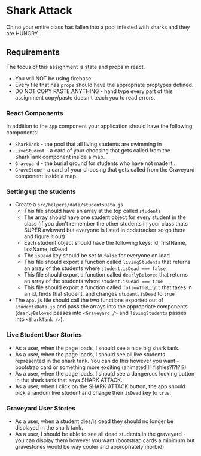# Shark Attack
Oh no your entire class has fallen into a pool infested with sharks and they are HUNGRY.

## Requirements
The focus of this assignment is state and props in react.
* You will NOT be using firebase.
* Every file that has `props` should have the appropriate proptypes defined.
* DO NOT COPY PASTE ANYTHING - hand type every part of this assignment copy/paste doesn't teach you to read errors.

### React Components
In addition to the `App` component your application should have the following components:
* `SharkTank` - the pool that all living students are swimming in
* `LiveStudent` - a card of your choosing that gets called from the SharkTank component inside a map.
* `Graveyard` - the burial ground for students who have not made it...
* `GraveStone` - a card of your choosing that gets called from the Graveyard component inside a map.


### Setting up the students
* Create a `src/helpers/data/studentsData.js`
  *  This file should have an array at the top called `students`
  * The array should have one student object for every student in the class (if you don't remember the other students in your class thats SUPER awkward but everyone is listed in codetracker so go there and figure it out)
  * Each student object should have the following keys: id, firstName, lastName, isDead
  * The `isDead` key should be set to `false` for everyone on load
  * This file should export a function called `livingStudents` that returns an array of the students where `student.isDead === false`
  * This file should export a function called `dearlyBeloved` that returns an array of the students where `student.isDead === true`
  * This file should export a function called `followTheLight` that takes in an id, finds that student, and changes `student.isDead` to `true`
* The `App.js` file should call the two functions exported out of `studentsData.js` and pass the arrays into the appropriate components (`dearlyBeloved` passes into `<Graveyard />` and `livingStudents` passes into `<SharkTank />`).

### Live Student User Stories
* As a user, when the page loads, I should see a nice big shark tank.
* As a user, when the page loads, I should see all live students represented in the shark tank.  You can do this however you want - bootstrap card or something more exciting (animated lil fishies?!?!?!?)
* As a user, when the page loads, I should see a dangerous looking button in the shark tank that says SHARK ATTACK.
* As a user, when I click on the SHARK ATTACK button, the app should pick a random live student and change their `isDead` key to `true`.

### Graveyard User Stories
* As a user, when a student dies/is dead they should no longer be displayed in the shark tank.
* As a user, I should be able to see all dead students in the graveyard - you can display them however you want (bootstrap cards a minimum but gravestones would be way cooler and appropriately morbid)
